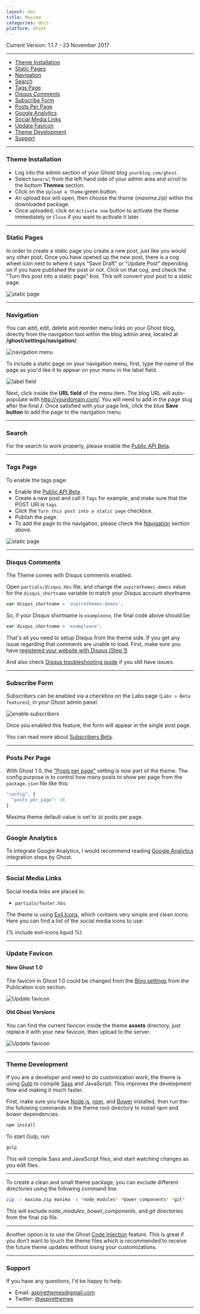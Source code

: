 ```yaml
---
layout: doc
title: Maxima
categories: docs
platform: Ghost
---
```


Current Version: 1.1.7 - 23 November 2017

---

* [Theme Installation](#theme-installation)
* [Static Pages](#static-pages)
* [Navigation](#navigation)
* [Search](#search)
* [Tags Page](#tags-page)
* [Disqus Comments](#disqus-comments)
* [Subscribe Form](#subscribe-form)
* [Posts Per Page](#posts-per-page)
* [Google Analytics](#google-analytics)
* [Social Media Links](#social-media-links)
* [Update Favicon](#update-favicon)
* [Theme Development](#theme-development)
* [Support](#support)

---

### Theme Installation

* Log into the admin section of your Ghost blog `yourblog.com/ghost`.
* Select `General` from the left hand side of your admin area and scroll to the bottom **Themes** section.
* Click on the `Upload a Theme` green button.
* An upload box will open, then choose the theme (*maxima.zip*) within the downloaded package.
* Once uploaded, click on `Activate now` button to activate the theme immediately or `Close` if you want to activate it later.

---

### Static Pages

In order to create a static page you create a new post, just like you would any other post. Once you have opened up the new post, there is a cog wheel icon next to where it says "Save Draft" or "Update Post" depending on if you have published the post or not. Click on that cog, and check the "Turn this post into a static page" box. This will convert your post to a static page.

![static page](/images/docs/ghost/shared/staticpage.png)

---

### Navigation

You can add, edit, delete and reorder menu links on your Ghost blog, directly from the navigation tool within the blog admin area, located at **/ghost/settings/navigation/**.

![navigation menu](/images/docs/ghost/shared/navigation-edit.png)

To include a static page on your navigation menu, first, type the name of the page as you'd like it to appear on your menu in the label field.

![label field](/images/docs/ghost/shared/label-field.png)

Next, click inside the **URL field** of the menu item. The blog URL will auto-populate with http://yourdomain.com/. You will need to add in the page slug after the final **/**. Once satisfied with your page link, click the blue **Save button** to add the page to the navigation menu.

---

### Search

For the search to work properly, please enable the [Public API Beta](http://support.ghost.org/public-api-beta/).

---

### Tags Page

To enable the tags page:

- Enable the [Public API Beta](http://support.ghost.org/public-api-beta/).
- Create a new post and call it `Tags` for example, and make sure that the POST URl is `tags`.
- Click the `Turn this post into a static page` checkbox.
- Publish the page.
- To add the page to the navigation, please check the [Navigation](#navigation) section above.

![static page](/images/docs/ghost/shared/tags-page.png)

---

### Disqus Comments

The Theme comes with Disqus comments enabled.

Open `partials/disqus.hbs` file, and change the `aspirethemes-demos` value for the `disqus_shortname` variable to match your Disqus account shortname.

```js
var disqus_shortname = 'aspirethemes-demos';
```

So, if your Disqus shortname is `exampleone`, the final code above should be:

```js
var disqus_shortname = 'exampleone';
```

That's all you need to setup Disqus from the theme side. If you get any issue regarding that comments are unable to load. First, make sure you have [registered your website with Disqus (Step 1)](https://help.disqus.com/customer/portal/articles/466182-publisher-quick-start-guide)

And also check [Disqus troubleshooting guide](https://help.disqus.com/customer/portal/articles/472007-i-m-receiving-the-message-%22we-were-unable-to-load-disqus-%22) if you still have issues.

---

### Subscribe Form

Subscribers can be enabled via a checkbox on the Labs page (`Labs > Beta features`), in your Ghost admin panel:

![enable subscribers](/images/docs/ghost/shared/subscribers-enable.png)

Once you enabled this feature, the form will appear in the single post page.

You can read more about [Subscribers Beta](https://help.ghost.org/hc/en-us/articles/224089787-Subscribers-Beta).

---

### Posts Per Page

With Ghost 1.0, the ["Posts per page"](https://themes.ghost.org/docs/packagejson#section--config-posts_per_page-) setting is now part of the theme. The config purpose is to control how many posts to show per page from the `package.json` file like this:

```js
"config": {
  "posts_per_page": 16
}
```

Maxima theme default value is set to `16` posts per page.

---

### Google Analytics

To integrate Google Analytics, I would recommend reading [Google Analytics](https://help.ghost.org/hc/en-us/articles/115000450512-Google-Analytics) integration steps by Ghost.

---

### Social Media Links

Social media links are placed in:

* `partials/footer.hbs`

The theme is using [Evil Icons](http://evil-icons.io/), which contains very simple and clean icons. Here you can find a list of the social media icons to use:

{% include evil-icons.liquid %}

---

### Update Favicon

#### New Ghost 1.0

The favicon in Ghost 1.0 could be changed from the [Blog settings](https://help.ghost.org/hc/en-us/articles/223207167-Blog-Settings-Overview) from the Publication icon section.

![Update favicon](/images/docs/ghost/shared/update-favicon-ghost-1.png)

#### Old Ghost Versions

You can find the current favicon inside the theme **assets** directory, just replace it with your new favicon, then upload to the server.

![Update favicon](/images/docs/ghost/shared/update-favicon.png)

---

### Theme Development

If you are a developer and need to do customization work, the theme is using [Gulp](https://github.com/gulpjs/gulp) to compile [Sass](http://sass-lang.com/) and JavaScript. This improves the development flow and making it much faster.

First, make sure you have [Node.js](https://nodejs.org/en/), [npm](https://www.npmjs.com/), and [Bower](https://bower.io/#install-bower) installed, then run the-the following commands in the theme root directory to install *npm* and *bower* dependencies.

```sh
npm install
```

To start Gulp, run:

```sh
gulp
```

This will compile Sass and JavaScript files, and start watching changes as you edit files.

---

To create a clean and small theme package, you can exclude different directories using the following command line:

```sh
zip -r maxima.zip maxima -x *node_modules* *bower_components* *git*
```

This will exclude *node_modules*, *bower_components*, and *git* directories from the final zip file.

---

Another option is to use the Ghost [Code Injection](https://help.ghost.org/hc/en-us/articles/223403488-Code-Injection) feature. This is great if you don’t want to touch the theme files which is recommended to receive the future theme updates without losing your customizations.

---

### Support

If you have any questions, I'd be happy to help.

* Email: [aspirethemes@gmail.com](mailto:aspirethemes@gmail.com)
* Twitter: [@aspirethemes](https://twitter.com/aspirethemes)

---